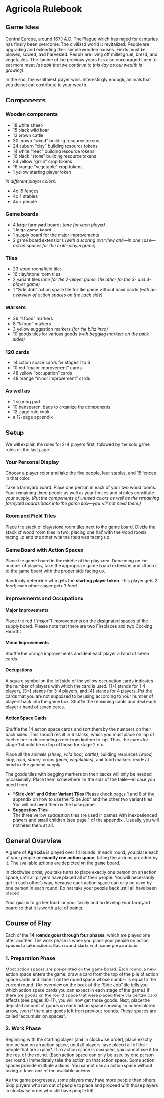 # Agricola Rulebook

## Game Idea

Central Europe, around 1670 A.D. The Plague which has raged for centuries has finally been overcome. The civilized world is revitalized. People are upgrading and extending their simple wooden houses. Fields must be plowed, sowed, and harvested. People are living off millet gruel, bread, and vegetables. The famine of the previous years has also encouraged them to eat more meat *(a habit that we continue to this day as our wealth is growing)*.

In the end, the wealthiest player wins. Interestingly enough, animals that you do not eat contribute to your wealth.

## Components

### Wooden components

* 18 white sheep
* 15 black wild boar
* 13 brown cattle
* 30 brown “wood” building resource tokens
* 24 auburn “clay” building resource tokens
* 14 white “reed” building resource tokens
* 16 black “stone” building resource tokens
* 24 yellow “grain” crop tokens
* 16 orange “vegetable” crop tokens
* 1 yellow starting player token

*In different player colors:*

* 4x 15 fences
* 4x 4 stables
* 4x 5 people

### Game boards

* 4 large farmyard boards *(one for each player)*
* 1 large game board
* 1 supply board for the major improvements
* 2 game board extensions *(with a scoring overview and—in one case—action spaces for the multi-player game)*

### Tiles

* 23 wood room/field tiles
* 16 clay/stone room tiles
* 2 variant tiles *(one for the 2-player game, the other for the 3- and 4-player game)*
* 1 “Side Job” action space tile for the game without hand cards *(with an overview of action spaces on the back side)*

### Markers

* 36 “1 food” markers
* 8 “5 food” markers
* 3 yellow suggestion markers *(for the blitz intro)*
* 10 goods tiles for various goods *(with begging markers on the back sides)*

### 120 cards

* 14 action space cards for stages 1 to 6
* 10 red “major improvement” cards
* 48 yellow “occupation” cards
* 48 orange “minor improvement” cards

### As well as

* 1 scoring pad
* 10 transparent bags to organize the components
* 12-page rule book
* a 12-page appendix

## Setup

We will explain the rules for 2-4 players first, followed by the solo game rules on the last page.

### Your Personal Display

Choose a player color and take the five people, four stables, and 15 fences in that color.

Take a farmyard board. Place one person in each of your two wood rooms. Your remaining three people as well as your fences and stables constitute your supply. *(Put the components of unused colors as well as the remaining farmyard boards back into the game box—you will not need them.)*

### Room and Field Tiles

Place the stack of clay/stone room tiles next to the game board. Divide the stack of wood room tiles in two, placing one half with the wood rooms facing up and the other with the field tiles facing up.

### Game Board with Action Spaces

Place the game board in the middle of the play area. Depending on the number of players, take the appropriate game board extension and attach it to the game board with the proper side facing up.

Randomly determine who gets the **starting player token**. This player gets 2 food; each other player gets 3 food.

### Improvements and Occupations

#### Major Improvements

Place the red *(“major”)* improvements on the designated spaces of the supply board. Please note that there are two Fireplaces and two Cooking Hearths.

#### Minor Improvements

Shuffle the orange improvements and deal each player a hand of seven cards.

#### Occupations

A square symbol on the left side of the yellow occupation cards indicates the number of players with which the card is used. [1+] stands for 1-4 players, [3+] stands for 3-4 players, and [4] stands for 4 players. Put the cards that you are not supposed to be using according to your number of players back into the game box. Shuffle the remaining cards and deal each player a hand of seven cards.

#### Action Space Cards

Shuffle the 14 action space cards and sort them by the numbers on their back sides. This should result in 6 stacks, which you must place on top of each other in descending order from bottom to top. Thus, the cards for stage 1 should be on top of those for stage 2 etc.

Place all the animals *(sheep, wild boar, cattle)*, building resources *(wood, clay, reed, stone)*, crops *(grain, vegetables)*, and food markers ready at hand as the general supply.

The goods tiles with begging markers on their backs will only be needed occasionally. Place them somewhere on the side of the table—in case you need them.

* **“Side Job” and Other Variant Tiles**
Please check pages 1 and 8 of the appendix on how to use the “Side Job” and the other two variant tiles. You will not need them in the base game.
* **Suggestion Tiles**  
The three yellow suggestion tiles are used in games with inexperienced players and small children (see page 1 of the appendix). Usually, you will not need them at all.

## General Overview

A game of **Agricola** is played over 14 rounds. In each round, you place each of your people on **exactly one action space**, taking the actions provided by it. The available actions are depicted on the game board.

In clockwise order, you take turns to place exactly one person on an action space, until all players have placed all of their people. You will necessarily get in each other’s way, because each action space can only be used by one person in each round. Do not take your people back until all have been placed.

Your goal is to gather food for your family and to develop your farmyard board so that it is worth a lot of points.

## Course of Play

Each of the **14 rounds goes through four phases**, which are played one after another. The work phase is when you place your people on action spaces to take actions. Each round starts with some preparations.

### 1. Preparation Phase

Most action spaces are pre-printed on the game board.
Each round, a new action space enters the game: draw
a card from the top of the pile of action space cards and
place it on the round space whose number is equal to the
current round. (An overview on the back of the “Side
Job” tile tells you which action space cards you can
expect in each stage of the game.)
If there are goods on the round space that were placed
there via certain card effects (see pages 10-11), you will now get those goods.
Next, place the depicted amount of goods on each action space showing an ochercolored arrow, even if there are goods left from previous rounds. These spaces are called
“accumulation spaces”.

### 2. Work Phase

Beginning with the starting player (and in clockwise order),
place exactly one person on an action space, until all players have placed all of their people that are in play*. If an
action space is occupied, you cannot use it for the rest of the round. (Each action space can only be used by one person
per round.) Immediately take the action on that action space. Some action spaces provide multiple actions. You cannot
use an action space without taking at least one of the available actions.

As the game progresses, some players may have more people than others. Skip players who run out of
people to place and proceed with those players in clockwise order who still have people left.